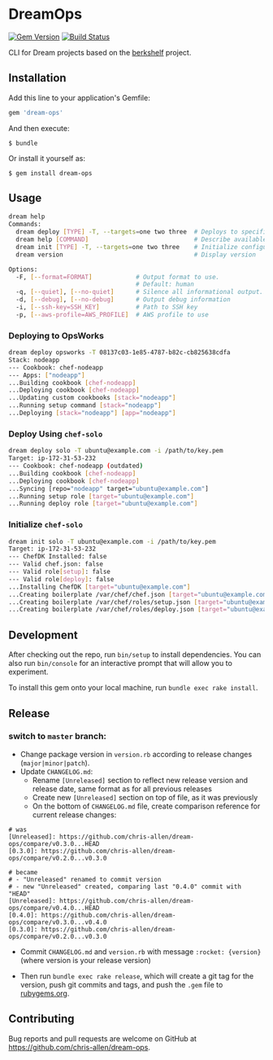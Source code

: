 # DreamOps
[![Gem Version](https://img.shields.io/gem/v/dream-ops.svg)][gem]
[![Build Status](https://travis-ci.com/chris-allen/dream-ops.svg?branch=master)](https://travis-ci.com/chris-allen/dream-ops)

[gem]: https://rubygems.org/gems/dream-ops

CLI for Dream projects based on the [berkshelf](https://github.com/berkshelf/berkshelf) project.

## Installation

Add this line to your application's Gemfile:

```ruby
gem 'dream-ops'
```

And then execute:

    $ bundle

Or install it yourself as:

    $ gem install dream-ops

## Usage

```bash
dream help
Commands:
  dream deploy [TYPE] -T, --targets=one two three  # Deploys to specified targets
  dream help [COMMAND]                             # Describe available commands or one specific command
  dream init [TYPE] -T, --targets=one two three    # Initialize configuration on specified targets
  dream version                                    # Display version

Options:
  -F, [--format=FORMAT]            # Output format to use.
                                   # Default: human
  -q, [--quiet], [--no-quiet]      # Silence all informational output.
  -d, [--debug], [--no-debug]      # Output debug information
  -i, [--ssh-key=SSH_KEY]          # Path to SSH key
  -p, [--aws-profile=AWS_PROFILE]  # AWS profile to use

```

### Deploying to OpsWorks

```bash
dream deploy opsworks -T 08137c03-1e85-4787-b82c-cb825638cdfa
Stack: nodeapp
--- Cookbook: chef-nodeapp
--- Apps: ["nodeapp"]
...Building cookbook [chef-nodeapp]
...Deploying cookbook [chef-nodeapp]
...Updating custom cookbooks [stack="nodeapp"]
...Running setup command [stack="nodeapp"]
...Deploying [stack="nodeapp"] [app="nodeapp"]
```

### Deploy Using `chef-solo`

```bash
dream deploy solo -T ubuntu@example.com -i /path/to/key.pem
Target: ip-172-31-53-232
--- Cookbook: chef-nodeapp (outdated)
...Building cookbook [chef-nodeapp]
...Deploying cookbook [chef-nodeapp]
...Syncing [repo="nodeapp" target="ubuntu@example.com"]
...Running setup role [target="ubuntu@example.com"]
...Running deploy role [target="ubuntu@example.com"]
```

### Initialize `chef-solo`

```bash
dream init solo -T ubuntu@example.com -i /path/to/key.pem
Target: ip-172-31-53-232
--- ChefDK Installed: false
--- Valid chef.json: false
--- Valid role[setup]: false
--- Valid role[deploy]: false
...Installing ChefDK [target="ubuntu@example.com"]
...Creating boilerplate /var/chef/chef.json [target="ubuntu@example.com"]
...Creating boilerplate /var/chef/roles/setup.json [target="ubuntu@example.com"]
...Creating boilerplate /var/chef/roles/deploy.json [target="ubuntu@example.com"]
```

## Development

After checking out the repo, run `bin/setup` to install dependencies. You can also run `bin/console` for an interactive prompt that will allow you to experiment.

To install this gem onto your local machine, run `bundle exec rake install`.


## Release
### switch to `master` branch:
- Change package version in `version.rb` according to release changes (`major|minor|patch`).
- Update `CHANGELOG.md`:
  - Rename `[Unreleased]` section to reflect new release version and release date, same format as for all previous releases
  - Create new `[Unreleased]` section on top of file, as it was previously
  - On the bottom of `CHANGELOG.md` file, create comparison reference for current release changes:
```
# was
[Unreleased]: https://github.com/chris-allen/dream-ops/compare/v0.3.0...HEAD
[0.3.0]: https://github.com/chris-allen/dream-ops/compare/v0.2.0...v0.3.0

# became
# - "Unreleased" renamed to commit version
# - new "Unreleased" created, comparing last "0.4.0" commit with "HEAD"
[Unreleased]: https://github.com/chris-allen/dream-ops/compare/v0.4.0...HEAD
[0.4.0]: https://github.com/chris-allen/dream-ops/compare/v0.3.0...v0.4.0
[0.3.0]: https://github.com/chris-allen/dream-ops/compare/v0.2.0...v0.3.0
```
  - Commit `CHANGELOG.md` and `version.rb` with message `:rocket: {version}` (where version is your release version)

- Then run `bundle exec rake release`, which will create a git tag for the version, push git commits and tags, and push the `.gem` file to [rubygems.org](https://rubygems.org).

## Contributing

Bug reports and pull requests are welcome on GitHub at https://github.com/chris-allen/dream-ops.